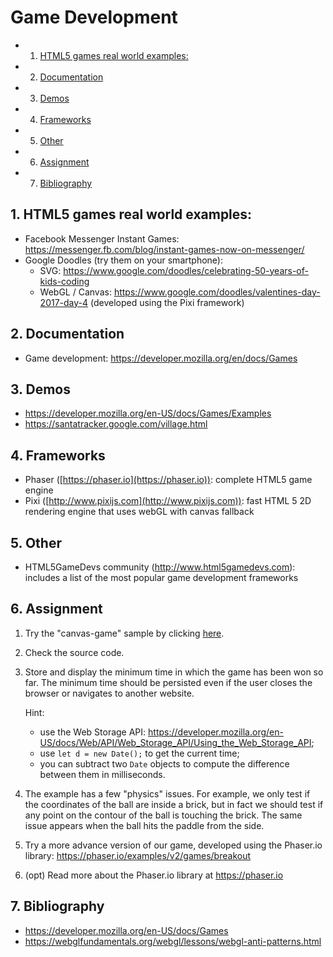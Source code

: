 # Game Development

<!-- vscode-markdown-toc -->
* 1. [HTML5 games real world examples:](#HTML5gamesrealworldexamples:)
* 2. [Documentation](#Documentation)
* 3. [Demos](#Demos)
* 4. [Frameworks](#Frameworks)
* 5. [Other](#Other)
* 6. [Assignment](#Assignment)
* 7. [Bibliography](#Bibliography)

<!-- vscode-markdown-toc-config
	numbering=true
	autoSave=true
	/vscode-markdown-toc-config -->
<!-- /vscode-markdown-toc -->

##  1. <a name='HTML5gamesrealworldexamples:'></a>HTML5 games real world examples:
- Facebook Messenger Instant Games: https://messenger.fb.com/blog/instant-games-now-on-messenger/
- Google Doodles (try them on your smartphone): 
   - SVG: https://www.google.com/doodles/celebrating-50-years-of-kids-coding
   - WebGL / Canvas: https://www.google.com/doodles/valentines-day-2017-day-4 (developed using the Pixi framework)

##  2. <a name='Documentation'></a>Documentation
-   Game development: <https://developer.mozilla.org/en/docs/Games>

##  3. <a name='Demos'></a>Demos
-   <https://developer.mozilla.org/en-US/docs/Games/Examples>
- https://santatracker.google.com/village.html

##  4. <a name='Frameworks'></a>Frameworks
- Phaser ([https://phaser.io](https://phaser.io)): complete HTML5 game engine
- Pixi ([http://www.pixijs.com](http://www.pixijs.com)): fast HTML 5 2D rendering engine that uses webGL with canvas fallback

##  5. <a name='Other'></a>Other
-   HTML5GameDevs community (<http://www.html5gamedevs.com>): includes a list of the most popular game development frameworks

##  6. <a name='Assignment'></a>Assignment
1. Try the "canvas-game" sample by clicking [here](https://ase-multimedia.azurewebsites.net/canvas-game).
2. Check the source code. 
3. Store and display the minimum time in which the game has been won so far. The minimum time should be persisted even if the user closes the browser or navigates to another website.

	Hint: 
	- use the Web Storage API: https://developer.mozilla.org/en-US/docs/Web/API/Web_Storage_API/Using_the_Web_Storage_API;
	- use `let d = new Date();` to get the current time;
	- you can subtract two `Date` objects to compute the difference between them in milliseconds.
4. The example has a few "physics" issues. For example, we only test if the coordinates of the ball are inside a brick, but in fact we should test if any point on the contour of the ball is touching the brick. The same issue appears when the ball hits the paddle from the side.
5. Try a more advance version of our game, developed using the Phaser.io library: https://phaser.io/examples/v2/games/breakout
5. (opt) Read more about the Phaser.io library at https://phaser.io

##  7. <a name='Bibliography'></a>Bibliography
- https://developer.mozilla.org/en-US/docs/Games
- https://webglfundamentals.org/webgl/lessons/webgl-anti-patterns.html
